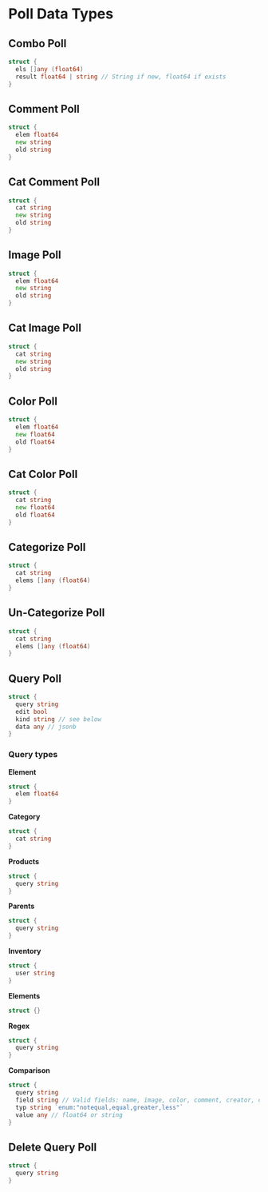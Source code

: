 # Poll Data Types
## Combo Poll
```go
struct {
  els []any (float64)
  result float64 | string // String if new, float64 if exists
}
```

## Comment Poll
```go
struct {
  elem float64
  new string
  old string
}
```

## Cat Comment Poll
```go
struct {
  cat string
  new string
  old string
}
```

## Image Poll
```go
struct {
  elem float64
  new string
  old string
}
```

## Cat Image Poll
```go
struct {
  cat string
  new string
  old string
}
```

## Color Poll
```go
struct {
  elem float64
  new float64
  old float64
}
```

## Cat Color Poll
```go
struct {
  cat string
  new float64
  old float64
}
```

## Categorize Poll
```go
struct {
  cat string
  elems []any (float64)
}
```

## Un-Categorize Poll
```go
struct {
  cat string
  elems []any (float64)
}
```

## Query Poll
```go
struct {
  query string
  edit bool
  kind string // see below
  data any // jsonb
}
```

### Query types
**Element**
```go
struct {
  elem float64
}
```
**Category**
```go
struct {
  cat string
}
```
**Products**
```go
struct {
  query string
}
```
**Parents**
```go
struct {
  query string
}
```
**Inventory**
```go
struct {
  user string
}
```
**Elements**
```go
struct {}
```
**Regex**
```go
struct {
  query string
}
```
**Comparison**
```go
struct {
  query string
  field string // Valid fields: name, image, color, comment, creator, commenter, colorer, imager, treesize
  typ string `enum:"notequal,equal,greater,less"`
  value any // float64 or string
}
```

## Delete Query Poll
```go
struct {
  query string
}
```